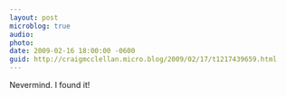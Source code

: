 ```yaml
---
layout: post
microblog: true
audio: 
photo: 
date: 2009-02-16 18:00:00 -0600
guid: http://craigmcclellan.micro.blog/2009/02/17/t1217439659.html
---
```

Nevermind. I found it!

